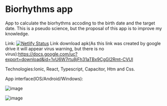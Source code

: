 # Biorhythms app
App to calculate the biorhythms accoding to the birth date and the target date. This is a pseudo science, but the proposal of this app is to improve my knowledge.

Link: [![Netlify Status](https://api.netlify.com/api/v1/badges/f75a5d46-d3ff-42aa-8a57-25797fed5730/deploy-status)](https://biorhytms-calc.netlify.app/)
Link download apk(As this link was created by google drive it will appear virus warning, but there is no virus):https://docs.google.com/uc?export=download&id=1vU6W7rtu8jFh31aTBx9CgGl2Rmt-CVUl

Technologies:Ionic, React, Typescript, Capacitor, Htm and Css.

App interface(IOS/Android/Windows):

![image](https://user-images.githubusercontent.com/62312987/128267068-9235facb-42aa-41f7-a519-13ac7e735cb3.png)

![image](https://user-images.githubusercontent.com/62312987/128267156-1b08e7a5-d649-4819-9d4e-19f88412c8ac.png)

